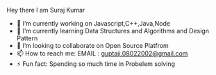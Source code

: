 

<!--
**Sooraj0802/Sooraj0802** is a ✨ _special_ ✨ repository because its `README.md` (this file) appears on your GitHub profile.

Here are some ideas to get you started: -->
Hey there I am Suraj Kumar

- 🔭 I’m currently working on Javascript,C++,Java,Node
- 🌱 I’m currently learning Data Structures and Algorithms and Design Pattern
- 👯 I’m looking to collaborate on Open Source Platfrom
- 📫 How to reach me: EMAIL : guptaji.08022002@gmail.com
- ⚡ Fun fact: Spending so much time in Probelem solving

